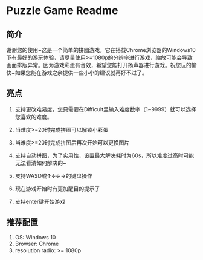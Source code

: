 # Puzzle Game Readme

## 简介

谢谢您的使用~这是一个简单的拼图游戏，它在搭载Chrome浏览器的Windows10下有最好的游玩体验，请尽量使用>=1080p的分辨率进行游戏，缩放可能会导致画面排版异常。因为游戏彩蛋有音效，希望您能打开扬声器进行游戏。祝您玩的愉快~如果您能在游戏之余提供一些小小的建议就再好不过了。

## 亮点

1. 支持更改难易度，您只需要在Difficult里输入难度数字（1~9999）就可以选择您喜欢的难度。

1. 当难度>=20时完成拼图可以解锁小彩蛋

1. 当难度>=20时完成拼图后再次开始可以更换图片

1. 支持自动拼图，为了实用性，设置最大解决耗时为60s，所以难度过高时可能无法看清如何解决的~

1. 支持WASD或↑↓←→的键盘操作

1. 现在游戏开始时有更加醒目的提示了

1. 支持enter键开始游戏

## 推荐配置

1. OS: Windows 10
1. Browser: Chrome
1. resolution radio: >= 1080p